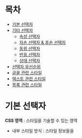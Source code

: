 # 목차

- [기본 선택자](#기본-선택자)
- [기타 선택자](#기타-선택자)
    - [속성 선택자](#속성-선택자)
    - [자손 선택자 & 후손 선택자](#자손-선택자--후손-선택자)
    - [동위 선택자](#동위-선택자)
    - [반응 선택자](#반응-선택자)
    - [상태 선택자](#상태-선택자)
- [선택자 우선순위](#선택자-우선순위)
- [글꼴 관련 스타일](#글꼴-관련-스타일)
- [텍스트 관련 스타일](#텍스트-관련-스타일)
- [목록 관련 스타일](#목록-관련-스타일)

# 기본 선택자

**CSS 영역** : 스타일을 기술할 수 있는 영역
- 내부 스타일 방식 : 스타일 정보들을 <style> 태그 내에 기입하는 방식
- 인라인 스타일 방식 : 요소 내에 style 속성을 이용해 직접 기입하는 방식
- 외부 스타일 방식 : 스타일 정보를 기술하는 .css 외부문서를 만들고, link 태그로 연결하는 방식

**선택자**

특정 HTML 요소를 선택하고자 할 때 사용하는 기능

→ 해당 요소를 선택해 원하는 "스타일"과 "기능"을 적용

|선택자|기능|
|---|---|
|전체 선택자 *|HTML 문서 상의 모든 요소 선택|
|태그 선택자 태그명|HTML 문서 상의 해당 태그 선택|
|아이디 선택자 #아이디명|HTML 문서 상의 고유 id값 하나 선택|
|클래스 선택자 .클래스명|HTML 문서 상의 여러 클래스값 선택|
*모든 태그내에 공통 사용가능한 속성 : id, class

# 기타 선택자

## 속성 선택자

선택하고자 하는 요소 내의 속성을 선택하는 방법

선택자 뒤에 []를 이용해 속성과 속성값을 제시하며 선택

|선택자|기능|
|---|---|
|선택자[속성=속성값]|"일치"하는 요소|
|선택자[속성~=속성값]|"일치" 하거나 "포함"하는 요소 (키워드 불가능, 공백으로 구분)|
|선택자[속성|=속성값]|"일치" 하거나 "-으로 시작"하는 요소|
|선택자[속성^=속성값]|"시작" 하는 요소|
|선택자[속성$=속성값]|"끝" 나는 요소|
|선택자[속성*=속성값]|"포함" 하는 요소|

## 자손 선택자 & 후손 선택자

- 자손 : 바로 하위 요소들
- 후손 : 하위 요소들 전부

*즉, **자손조차도 후손**

```html
<div id="test1">
    <h4>div의 자손이면서 후손입니다.</h4>
    <h4>div의 자손이면서 후손입니다.</h4>

    <ul>div의 자손이면서 후손입니다.
        <li>ul의 자손이면서 div의 후손입니다.</li>
        <li>ul의 자손이면서 div의 후손입니다.</li>
    </ul>
</div>
```

|선택자|기능|
|---|---|
|자손 선택자 a>b|a요소의 자손 중 b요소들 선택|
|후손 선택자 a b|a요소의 후손 중 b요소들 선택|

## 동위 선택자

동위관계(같은레벨)에 있는 뒤에 위치한 특정 요소를 선택

|선택자|기능|
|---|---|
|동위관계 단일 선택 a+b|a요소 바로 뒤의 b요소 하나 선택|
|동위관계 전체 선택 a~b|a요소 바로 뒤의 b요소 모두 선택|

## 반응 선택자

사용자의 움직임에 따라 선택되는 선택자

|선택자|기능|
|---|---|
|클릭 선택자 :active|해당 요소가 클릭되었을 경우 스타일 부여|
|호버 선택자 :hover|해당 요소에 마우스가 올라가는 경우 스타일 부여|

## 상태 선택자

요소의 상태에 따라 선택되는 선택자

|선택자|기능|
|---|---|
|체크선택자 :checked|체크된 상태의 요소 선택|
|초점선택자 :focus|초점이 맞춰진 input 요소 선택|
|활성선택자 :enabled|활성화 되어 있는 요소 선택|
|비활성선택자 :disabled|비활성화 되어 있는 요소 선택|

# 선택자 우선순위

기본적으로 CSS는 위에서부터 아래로 적용

태그 선택자 → 클래스 선택자 → 아이디 선택자 → 인라인 스타일 방식 → !important(가장 강력하긴 하나, 권장x)

# 글꼴 관련 스타일

# 텍스트 관련 스타일

# 목록 관련 스타일
